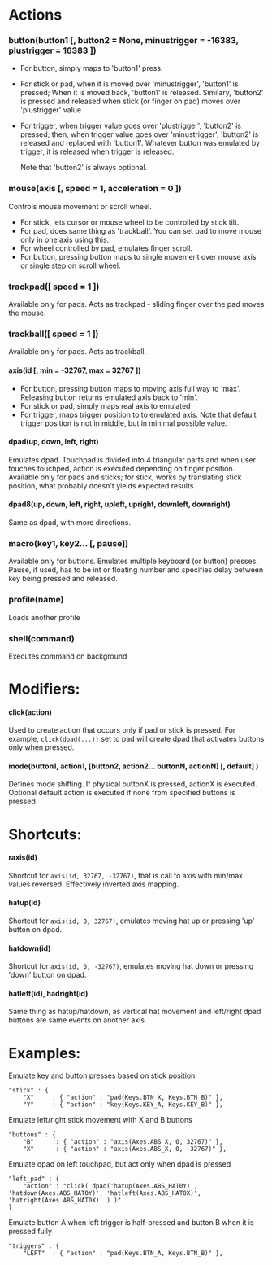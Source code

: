 # Actions

### button(button1 [, button2 = None, minustrigger = -16383, plustrigger = 16383 ])
- For button, simply maps to 'button1' press.
- For stick or pad, when it is moved over 'minustrigger', 'button1' is pressed;
  When it is moved back, 'button1' is released. Similary, 'button2' is pressed
  and released when stick (or finger on pad) moves over 'plustrigger' value
- For trigger, when trigger value goes over 'plustrigger', 'button2' is pressed;
  then, when trigger value goes over 'minustrigger', 'button2' is released and
  replaced with 'button1'. Whatever button was emulated by trigger, it is
  released when trigger is released.
  
  Note that 'button2' is always optional.


### mouse(axis [, speed = 1, acceleration = 0 ])
Controls mouse movement or scroll wheel.

- For stick, lets cursor or mouse wheel to be controlled by stick tilt.
- For pad, does same thing as 'trackball'. You can set pad to move mouse only
  in one axis using this.
- For wheel controlled by pad, emulates finger scroll.
- For button, pressing button maps to single movement over mouse axis or
  single step on scroll wheel.


### trackpad([ speed = 1 ])
Available only for pads. Acts as trackpad - sliding finger over the pad moves the mouse.


### trackball([ speed = 1 ])
Available only for pads. Acts as trackball.


#### axis(id [, min = -32767, max = 32767 ])
- For button, pressing button maps to moving axis full way to 'max'.
  Releasing button returns emulated axis back to 'min'.
- For stick or pad, simply maps real axis to emulated
- For trigger, maps trigger position to to emulated axis. Note that default
  trigger position is not in middle, but in minimal possible value.


#### dpad(up, down, left, right)
Emulates dpad. Touchpad is divided into 4 triangular parts and when user touches
touchped, action is executed depending on finger position.
Available only for pads and sticks; for stick, works by translating
stick position, what probably doesn't yields expected results.


#### dpad8(up, down, left, right, upleft, upright, downleft, downright)
Same as dpad, with more directions.


### macro(key1, key2... [, pause])
Available only for buttons. Emulates multiple keyboard (or button) presses.
Pause, if used, has to be int or floating number and specifies delay between
key being pressed and released.


### profile(name)
Loads another profile

### shell(command)
Executes command on background

# Modifiers:

#### click(action)
Used to create action that occurs only if pad or stick is pressed.
For example, `click(dpad(...))` set to pad will create dpad that activates
buttons only when pressed.

#### mode(button1, action1, [button2, action2... buttonN, actionN] [, default] )
Defines mode shifting. If physical buttonX is pressed, actionX is executed.
Optional default action is executed if none from specified buttons is pressed.


# Shortcuts:
#### raxis(id)
Shortcut for `axis(id, 32767, -32767)`, that is call to axis with min/max values
reversed. Effectively inverted axis mapping.

#### hatup(id)
Shortcut for `axis(id, 0, 32767)`, emulates moving hat up or pressing 'up'
button on dpad.

#### hatdown(id)
Shortcut for `axis(id, 0, -32767)`, emulates moving hat down or pressing 'down'
button on dpad.

#### hatleft(id), hadright(id)
Same thing as hatup/hatdown, as vertical hat movement and left/right dpad
buttons are same events on another axis


# Examples:
Emulate key and button presses based on stick position
```
"stick" : {
	"X"		: { "action" : "pad(Keys.BTN_X, Keys.BTN_B)" },
	"Y"		: { "action" : "key(Keys.KEY_A, Keys.KEY_B)" },
```


Emulate left/right stick movement with X and B buttons
```
"buttons" : {
	"B"      : { "action" : "axis(Axes.ABS_X, 0, 32767)" },
	"X"      : { "action" : "axis(Axes.ABS_X, 0, -32767)" },
```

Emulate dpad on left touchpad, but act only when dpad is pressed
```
"left_pad" : {
	"action" : "click( dpad('hatup(Axes.ABS_HAT0Y)', 'hatdown(Axes.ABS_HAT0Y)', 'hatleft(Axes.ABS_HAT0X)', 'hatright(Axes.ABS_HAT0X)' ) )"
}
```

Emulate button A when left trigger is half-pressed and button B when
it is pressed fully
```
"triggers" : {
	"LEFT"  : { "action" : "pad(Keys.BTN_A, Keys.BTN_B)" },
```